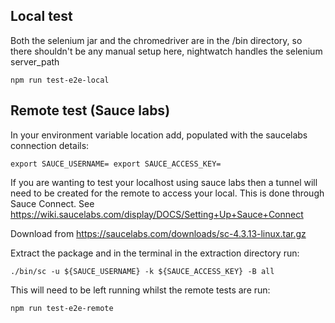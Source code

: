 
## Local test
Both the selenium jar and the chromedriver are in the /bin directory, so there shouldn't be any manual setup here, nightwatch handles the selenium server_path

`npm run test-e2e-local`

## Remote test (Sauce labs)

In your environment variable location add, populated with the saucelabs connection details:

`export SAUCE_USERNAME=
export SAUCE_ACCESS_KEY=`

If you are wanting to test your localhost using sauce labs then a tunnel will need to be created for the remote to access your local.  This is done through Sauce Connect.  See https://wiki.saucelabs.com/display/DOCS/Setting+Up+Sauce+Connect

Download from https://saucelabs.com/downloads/sc-4.3.13-linux.tar.gz

Extract the package and in the terminal in the extraction directory run:

`./bin/sc -u ${SAUCE_USERNAME} -k ${SAUCE_ACCESS_KEY} -B all`

This will need to be left running whilst the remote tests are run:

`npm run test-e2e-remote`

